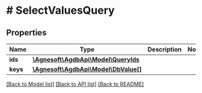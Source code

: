 # # SelectValuesQuery

## Properties

Name | Type | Description | Notes
------------ | ------------- | ------------- | -------------
**ids** | [**\Agnesoft\\AgdbApi\Model\QueryIds**](QueryIds.md) |  |
**keys** | [**\Agnesoft\\AgdbApi\Model\DbValue[]**](DbValue.md) |  |

[[Back to Model list]](../../README.md#models) [[Back to API list]](../../README.md#endpoints) [[Back to README]](../../README.md)
